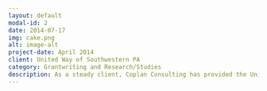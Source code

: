 ```yaml
---
layout: default
modal-id: 2
date: 2014-07-17
img: cake.png
alt: image-alt
project-date: April 2014
client: United Way of Southwestern PA
category: Grantwriting and Research/Studies
description: As a steady client, Coplan Consulting has provided the United Way with several services comprising of grantwriting projects across multiple programs including local, national, and federal applications, as well as strategic planning services and an external scan for a major initiative.
---
```


